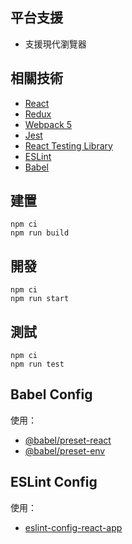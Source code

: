 ## 平台支援

- 支援現代瀏覽器

## 相關技術

- [React](https://zh-hant.reactjs.org/)
- [Redux](https://redux.js.org/)
- [Webpack 5](https://webpack.js.org/)
- [Jest](https://jestjs.io/)
- [React Testing Library](https://testing-library.com/docs/react-testing-library/intro/)
- [ESLint](https://eslint.org/)
- [Babel](https://babeljs.io/)

## 建置

```
npm ci
npm run build
```

## 開發

```
npm ci
npm run start
```

## 測試

```
npm ci
npm run test
```

## Babel Config

使用：

- [@babel/preset-react](https://babeljs.io/docs/en/babel-preset-react)
- [@babel/preset-env](https://babeljs.io/docs/en/babel-preset-env) 

## ESLint Config

使用：

- [eslint-config-react-app](https://github.com/facebook/create-react-app/tree/main/packages/eslint-config-react-app)
